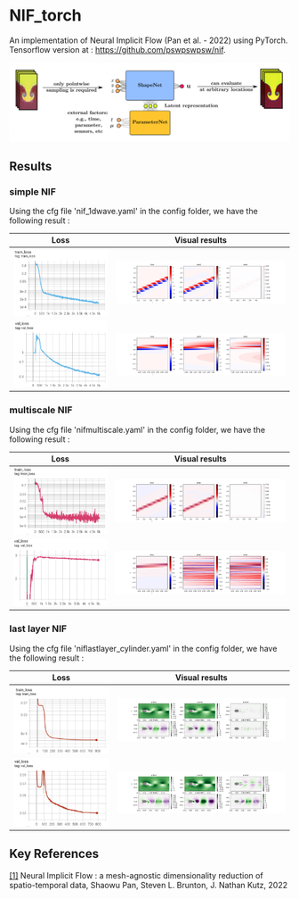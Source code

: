 # NIF_torch
An implementation of Neural Implicit Flow (Pan et al. - 2022) using PyTorch.
Tensorflow version at :  https://github.com/pswpswpsw/nif.  

![NIF architecture](https://github.com/2ailesB/NIF_torch/blob/main/img/NIF.png)

## Results
### simple NIF
Using the cfg file 'nif_1dwave.yaml' in the config folder, we have the following result :

|Loss|Visual results|
|:--:|:------------:|
|![Training loss with last layer nif on the cylinder dataset](https://github.com/2ailesB/NIF_torch/blob/main/img/nifs_train_loss.png)|![Training results with last layer nif on the cylinder dataset](https://github.com/2ailesB/NIF_torch/blob/main/img/nifs_vis_train.png)|
|![Testing loss with last layer nif on the cylinder dataset](https://github.com/2ailesB/NIF_torch/blob/main/img/nifs_val_loss.png)|![Testing results with last layer nif on the cylinder dataset](https://github.com/2ailesB/NIF_torch/blob/main/img/nifs_vis_test.png)|


### multiscale NIF
Using the cfg file 'nifmultiscale.yaml' in the config folder, we have the following result :

|Loss|Visual results|
|:--:|:------------:|
|![Training loss with last layer nif on the cylinder dataset](https://github.com/2ailesB/NIF_torch/blob/main/img/nifms_train_loss.png)|![Training results with last layer nif on the cylinder dataset](https://github.com/2ailesB/NIF_torch/blob/main/img/nifms_vis_train.png)|
|![Testing loss with last layer nif on the cylinder dataset](https://github.com/2ailesB/NIF_torch/blob/main/img/nifms_val_loss.png)|![Testing results with last layer nif on the cylinder dataset](https://github.com/2ailesB/NIF_torch/blob/main/img/nifms_vis_test.png)|


### last layer NIF
Using the cfg file 'niflastlayer_cylinder.yaml' in the config folder, we have the following result :

|Loss|Visual results|
|:--:|:------------:|
|![Training loss with last layer nif on the cylinder dataset](https://github.com/2ailesB/NIF_torch/blob/main/img/nifll_train_loss.png)|![Training results with last layer nif on the cylinder dataset](https://github.com/2ailesB/NIF_torch/blob/main/img/nifll_vis_train.png)|
|![Testing loss with last layer nif on the cylinder dataset](https://github.com/2ailesB/NIF_torch/blob/main/img/nifll_val_loss.png)|![Testing results with last layer nif on the cylinder dataset](https://github.com/2ailesB/NIF_torch/blob/main/img/nifll_vis_test.png)|

## Key References
<a id="1" href="https://arxiv.org/abs/2204.03216">[1]</a> Neural Implicit Flow : a mesh-agnostic dimensionality reduction of spatio-temporal data, Shaowu Pan, Steven L. Brunton, J. Nathan Kutz,  2022  